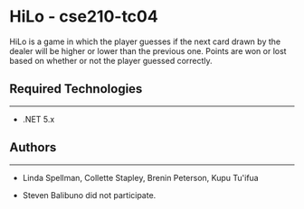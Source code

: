 # HiLo - cse210-tc04
HiLo is a game in which the player guesses if the next card drawn by the dealer will be higher or lower than the previous one. Points are won or lost based on whether or not the player guessed correctly.

## Required Technologies
---
* .NET 5.x

## Authors
---
* Linda Spellman, Collette Stapley, Brenin Peterson, Kupu Tu'ifua

* Steven Balibuno did not participate.